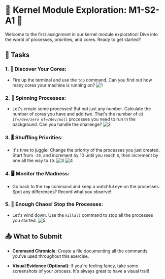 # 🚀 Kernel Module Exploration: M1-S2-A1 🚀

Welcome to the first assignment in our kernel module exploration! Dive into the world of processes, priorities, and cores. Ready to get started?

## 🎯 Tasks

### 1. 🧮 **Discover Your Cores**:
   - Fire up the terminal and use the `top` command. Can you find out how many cores your machine is running on?
![1](https://github.com/t0ti20/Embedded_Linux/assets/61616031/1ea8adae-a7fd-4d27-9f5f-55f5f2880683)

### 2. 🔄 **Spinning Processes**:
   - Let's create some processes! But not just any number. Calculate the number of cores you have and add two. That's the number of `dd if=/dev/zero of=/dev/null` processes you need to run in the background. Can you handle the challenge?
![2](https://github.com/t0ti20/Embedded_Linux/assets/61616031/fe473bb6-6f98-4c20-8964-c994058dd115)

### 3. 🎚 **Shuffling Priorities**:
   - It's time to juggle! Change the priority of the processes you just created. Start from `-20`, and increment by 10 until you reach `0`, then increment by one all the way to `19`. 
![3](https://github.com/t0ti20/Embedded_Linux/assets/61616031/560fb80b-f394-4a82-afd3-b1b382edea28)
![4](https://github.com/t0ti20/Embedded_Linux/assets/61616031/dcb81876-ba29-414c-a66c-639fb3270afc)

### 4. 🖥 **Monitor the Madness**:
   - Go back to the `top` command and keep a watchful eye on the processes. Spot any differences? Record what you observe!

### 5. 🚫 **Enough Chaos! Stop the Processes**:
   - Let's wind down. Use the `killall` command to stop all the processes you started.
![5](https://github.com/t0ti20/Embedded_Linux/assets/61616031/ca6ed8a2-5a75-401e-a788-820740446f42)

## 📤 What to Submit

- **Command Chronicle**: Create a file documenting all the commands you've used throughout this exercise.
  
- **Visual Evidence (Optional)**: If you're feeling fancy, take some screenshots of your process. It's always great to have a visual trail!


